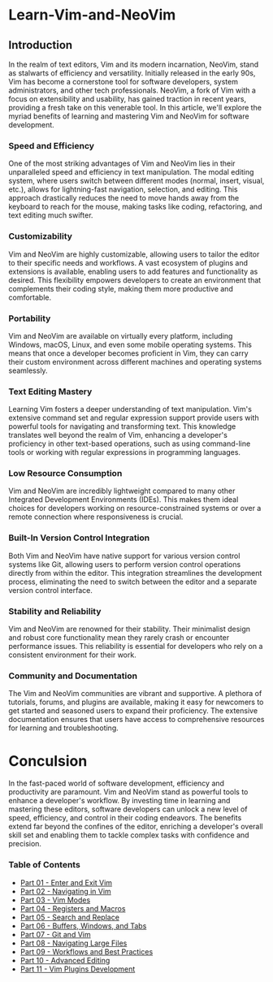 # Learn-Vim-and-NeoVim

## Introduction

In the realm of text editors, Vim and its modern incarnation, NeoVim, stand as stalwarts of efficiency and versatility. Initially released in the early 90s, Vim has become a cornerstone tool for software developers, system administrators, and other tech professionals. NeoVim, a fork of Vim with a focus on extensibility and usability, has gained traction in recent years, providing a fresh take on this venerable tool. In this article, we'll explore the myriad benefits of learning and mastering Vim and NeoVim for software development.

### Speed and Efficiency

One of the most striking advantages of Vim and NeoVim lies in their unparalleled speed and efficiency in text manipulation. The modal editing system, where users switch between different modes (normal, insert, visual, etc.), allows for lightning-fast navigation, selection, and editing. This approach drastically reduces the need to move hands away from the keyboard to reach for the mouse, making tasks like coding, refactoring, and text editing much swifter.

### Customizability

Vim and NeoVim are highly customizable, allowing users to tailor the editor to their specific needs and workflows. A vast ecosystem of plugins and extensions is available, enabling users to add features and functionality as desired. This flexibility empowers developers to create an environment that complements their coding style, making them more productive and comfortable.

### Portability

Vim and NeoVim are available on virtually every platform, including Windows, macOS, Linux, and even some mobile operating systems. This means that once a developer becomes proficient in Vim, they can carry their custom environment across different machines and operating systems seamlessly.

### Text Editing Mastery

Learning Vim fosters a deeper understanding of text manipulation. Vim's extensive command set and regular expression support provide users with powerful tools for navigating and transforming text. This knowledge translates well beyond the realm of Vim, enhancing a developer's proficiency in other text-based operations, such as using command-line tools or working with regular expressions in programming languages.

### Low Resource Consumption
Vim and NeoVim are incredibly lightweight compared to many other Integrated Development Environments (IDEs). This makes them ideal choices for developers working on resource-constrained systems or over a remote connection where responsiveness is crucial.

### Built-In Version Control Integration

Both Vim and NeoVim have native support for various version control systems like Git, allowing users to perform version control operations directly from within the editor. This integration streamlines the development process, eliminating the need to switch between the editor and a separate version control interface.

### Stability and Reliability

Vim and NeoVim are renowned for their stability. Their minimalist design and robust core functionality mean they rarely crash or encounter performance issues. This reliability is essential for developers who rely on a consistent environment for their work.

### Community and Documentation

The Vim and NeoVim communities are vibrant and supportive. A plethora of tutorials, forums, and plugins are available, making it easy for newcomers to get started and seasoned users to expand their proficiency. The extensive documentation ensures that users have access to comprehensive resources for learning and troubleshooting.

# Conculsion

In the fast-paced world of software development, efficiency and productivity are paramount. Vim and NeoVim stand as powerful tools to enhance a developer's workflow. By investing time in learning and mastering these editors, software developers can unlock a new level of speed, efficiency, and control in their coding endeavors. The benefits extend far beyond the confines of the editor, enriching a developer's overall skill set and enabling them to tackle complex tasks with confidence and precision.

### Table of Contents
- [Part 01 - Enter and Exit Vim](https://github.com/rcallaby/Learn-Vim-and-NeoVim/blob/main/Lessons/Part-01-Enter-and-Exit-Vim/EnterandExit.md)
- [Part 02 - Navigating in Vim](https://github.com/rcallaby/Learn-Vim-and-NeoVim/blob/main/Lessons/Part-02-Navigating-in-Vim/Navigating-in-Vim.md)
- [Part 03 - Vim Modes](https://github.com/rcallaby/Learn-Vim-and-NeoVim/blob/main/Lessons/Part-03-Vim-Modes/vimmodes.md)
- [Part 04 - Registers and Macros](https://github.com/rcallaby/Learn-Vim-and-NeoVim/blob/main/Lessons/Part-04-Registers-and-Macros/registersandmacros.md)
- [Part 05 - Search and Replace](https://github.com/rcallaby/Learn-Vim-and-NeoVim/blob/main/Lessons/Part-05-Search-and-Replace/searchandreplace.md)
- [Part 06 - Buffers, Windows, and Tabs](https://github.com/rcallaby/Learn-Vim-and-NeoVim/blob/main/Lessons/Part-06-Buffers-Windows-Tabs/bufferswindowstabs.md)
- [Part 07 - Git and Vim](https://github.com/rcallaby/Learn-Vim-and-NeoVim/blob/main/Lessons/Part-07-Git-and-VIM/gitandvim.md)
- [Part 08 - Navigating Large Files](https://github.com/rcallaby/Learn-Vim-and-NeoVim/blob/main/Lessons/Part-08-Navigating-Large-Files/navigatinglargefiles.md)
- [Part 09 - Workflows and Best Practices](https://github.com/rcallaby/Learn-Vim-and-NeoVim/blob/main/Lessons/Part-09-Workflows-and-Best-Practices/workflows.md)
- [Part 10 - Advanced Editing](https://github.com/rcallaby/Learn-Vim-and-NeoVim/blob/main/Lessons/Part-10-Advanced-Editing/advancedediting.md)
- [Part 11 - Vim Plugins Development](https://github.com/rcallaby/Learn-Vim-and-NeoVim/blob/main/Lessons/Part-11-Vim-Plugins-Development/vimplugsins.md)
